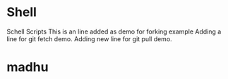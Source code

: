 # Shell
Schell Scripts
This is an line added as demo for forking example
Adding a line for git fetch demo.
Adding new line for git pull demo.
# madhu 
